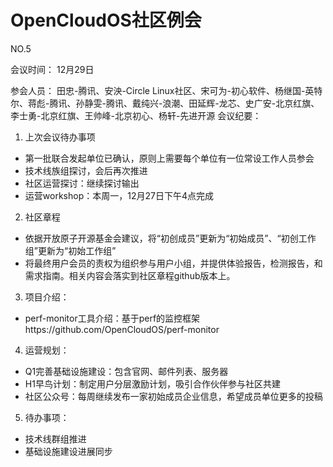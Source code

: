# OpenCloudOS社区例会

NO.5

会议时间： 
12月29日

参会人员： 
田忠-腾讯、安泱-Circle Linux社区、宋可为-初心软件、杨继国-英特尔、蒋彪-腾讯、孙静雯-腾讯、戴纯兴-浪潮、田延辉-龙芯、史广安-北京红旗、李士勇-北京红旗、王帅峰-北京初心、杨轩-先进开源
会议纪要：

1. 上次会议待办事项
- 第一批联合发起单位已确认，原则上需要每个单位有一位常设工作人员参会
- 技术线族组探讨，会后再次推进
- 社区运营探讨：继续探讨输出
- 运营workshop：本周一，12月27日下午4点完成
2. 社区章程
- 依据开放原子开源基金会建议，将“初创成员”更新为“初始成员”、“初创工作组”更新为“初始工作组”
- 将最终用户会员的责权为组织参与用户小组，并提供体验报告，检测报告，和需求指南。相关内容会落实到社区章程github版本上。
3. 项目介绍：
- perf-monitor工具介绍：基于perf的监控框架https://github.com/OpenCloudOS/perf-monitor
4. 运营规划：
- Q1完善基础设施建设：包含官网、邮件列表、服务器
- H1早鸟计划：制定用户分层激励计划，吸引合作伙伴参与社区共建
- 社区公众号：每周继续发布一家初始成员企业信息，希望成员单位更多的投稿
5. 待办事项：
- 技术线群组推进
- 基础设施建设进展同步

